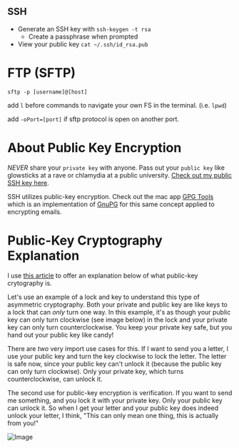 ## SSH
- Generate an SSH key with `ssh-keygen -t rsa`
  - Create a passphrase when prompted
- View your public key `cat ~/.ssh/id_rsa.pub`


# FTP (SFTP)
`sftp -p [username]@[host]`

add `l` before commands to navigate your own FS in the terminal. (i.e. `lpwd`)

add `-oPort=[port]` if sftp protocol is open on another port.

# About Public Key Encryption

_*NEVER*_ share your `private key` with anyone. Pass out your `public key` like glowsticks at a rave or chlamydia at a public university. [Check out my public SSH key here](https://api.github.com/users/brettinternet/keys).

SSH utilizes public-key encryption. Check out the mac app [GPG Tools](https://gpgtools.org/) which is an implementation of [GnuPG](https://www.gnupg.org/) for this same concept applied to encrypting emails.

# Public-Key Cryptography Explanation

I use [this article](https://medium.com/@vrypan/explaining-public-key-cryptography-to-non-geeks-f0994b3c2d5#.cm62911lz) to offer an explanation below of what public-key crytography is.

Let's use an example of a lock and key to understand this type of asymmetric cryptography. Both your private and public key are like keys to a lock that can _only_ turn one way. In this example, it's as though your public key can only turn clockwise (see image below) in the lock and your private key can only turn counterclockwise. You keep your private key safe, but you hand out your public key like candy!

There are *two* very import use cases for this. If I want to send you a letter, I use your public key and turn the key clockwise to lock the letter. The letter is safe now, since your public key can't unlock it (because the public key can only turn clockwise). Only your private key, which turns counterclockwise, can unlock it.

The second use for public-key encryption is verification. If you want to send me something, and you lock it with your private key. Only your public key can unlock it. So when I get your letter and your public key does indeed unlock your letter, I think, "This can only mean one thing, this is actually from you!"


![Image](https://cdn-images-1.medium.com/max/800/1*JOhK0A7PM3tM0a53Pp3Biw.jpeg)
